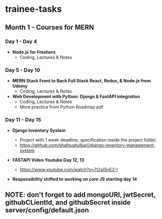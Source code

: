 # trainee-tasks

## Month 1 - Courses for MERN

### Day 1 - Day 4

- **Node.js for Freshers**
  - Coding, Lectures & Notes

### Day 5 - Day 10

- **MERN Stack Front to Back Full Stack React, Redux, & Node.js from Udemy**
  - Coding, Lectures & Notes
- **Web Development with Python: Django & FastAPI integration**
  - Coding, Lectures & Notes
  - More practice from Python Roadmap pdf

### Day 11 - Day 15

- **Django Inventory System**

  - Project with 1 week deadline, specification inside the project folder.
  - https://github.com/shafquatulbari/django-inventory-management-system

- **FASTAPI Video Youtube Day 12, 13**

  - https://www.youtube.com/watch?v=7t2alSnE2-I

- **Responsibility shifted to working on core JS starting day 14**

## NOTE: don't forget to add mongoURI, jwtSecret, githubCLientId, and githubSecret inside server/config/default.json
